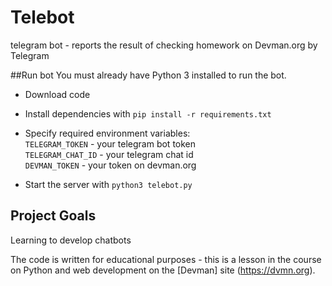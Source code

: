 # Telebot
telegram bot - reports the result of checking homework on Devman.org by Telegram

##Run bot
You must already have Python 3 installed to run the bot.

- Download code
- Install dependencies with `pip install -r requirements.txt`
- Specify required environment variables:  
    `TELEGRAM_TOKEN` - your telegram bot token  
    `TELEGRAM_CHAT_ID` - your telegram chat id  
    `DEVMAN_TOKEN` - your token on devman.org  
       
- Start the server with `python3 telebot.py`  

## Project Goals

Learning to develop chatbots

The code is written for educational purposes - this is a lesson in the course on Python and web development on the [Devman] site (https://dvmn.org).

